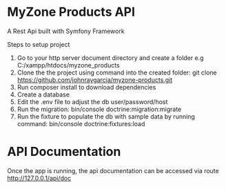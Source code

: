 # MyZone Products API
A Rest Api built with Symfony Framework

Steps to setup project
1. Go to your http server document directory and create a folder e.g C:/xampp/htdocs/myzone_products
2. Clone the the project using command into the created folder: 
  git clone https://github.com/johnraygarcia/myzone-products.git 
3. Run composer install to download dependencies
4. Create a database
5. Edit the .env file to adjust the db user/password/host
6. Run the migration: 
   bin/console doctrine:migration:migrate
7. Run the fixture to populate the db with sample data by running command: 
   bin/console doctrine:fixtures:load
   

# API Documentation
Once the app is running, the api documentation can be accessed via route
http://127.0.0.1/api/doc

